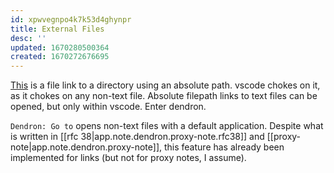 ```yaml
---
id: xpwvegnpo4k7k53d4ghynpr
title: External Files
desc: ''
updated: 1670280500364
created: 1670272676695
---
```


[This](file:///D:) is a file link to a directory using an absolute path. vscode chokes on it, as it chokes on any non-text file. Absolute filepath links to text files can be opened, but only within vscode. Enter dendron.

`Dendron: Go to` opens non-text files with a default application. Despite what is written in [[rfc 38|app.note.dendron.proxy-note.rfc38]] and [[proxy-note|app.note.dendron.proxy-note]], this feature has already been implemented for links (but not for proxy notes, I assume).

